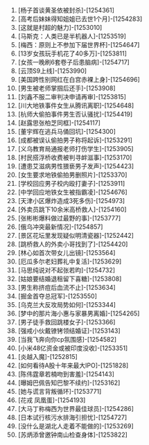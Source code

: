 
1. [杨子首谈黄圣依被封杀]-[1254361]
1. [高考后妹妹得知姐姐已去世1个月]-[1254283]
1. [这就是村超的魅力]-[1253010]
1. [马斯克：人类已是半机器人]-[1253519]
1. [梅西：原则上不参加下届世界杯]-[1254647]
1. [13岁女孩玩手机花了40多万]-[1253811]
1. [女孩一晚刷6套卷子后患脑病]-[1254717]
1. [云顶S9上线]-[1253990]
1. [美国跨性别网红在白宫赤裸上身]-[1254696]
1. [男生被老师掌掴后还手]-[1253908]
1. [刘鑫不服二审判决申请再审]-[1253815]
1. [川大地铁事件女生从腾讯离职]-[1254648]
1. [杭师大偷拍事件男生否认骚扰]-[1254419]
1. [赵露思张柏芝同框]-[1254117]
1. [董宇辉在逃兵马俑回坑]-[1254300]
1. [成都被误认偷拍男子称将起诉]-[1253291]
1. [义乌教育局通报老师打伤学生]-[1253905]
1. [村民搭浮桥收费被判寻衅滋事]-[1253170]
1. [遭患艾滋病男性猥亵男子发声]-[1254423]
1. [女生要求地铁偷拍男删照片]-[1253370]
1. [学校回应男子校内殴打妻子]-[1253911]
1. [中学回应地铁女生被指霸凌]-[1254676]
1. [天津小区爆炸造成3死多伤]-[1254973]
1. [外卖员跳下10余米高桥救人]-[1254160]
1. [张彬彬爆料做过最野的事]-[1253777]
1. [俄乌冲突最新情况]-[1254857]
1. [景区花坛里发现疑似明清瓷器]-[1252442]
1. [跳桥救人的外卖小哥找到了]-[1254420]
1. [林心如首次带女儿出镜]-[1253564]
1. [厄瓜多尔老妇葬礼中复活]-[1253629]
1. [马思纯说对不起张若昀]-[1254732]
1. [姑娘要结婚退租留下喜糖]-[1253808]
1. [男生称挤痘后血流不止]-[1253634]
1. [掘金首夺总冠军]-[1253550]
1. [乌克兰大反攻局势如何]-[1253344]
1. [梦中的那片海小惠与家暴男离婚]-[1254265]
1. [男子徒手救回跳楼女子]-[1253366]
1. [强戒小伙戴镣铐领结婚证]-[1253143]
1. [当我飞奔向你cp氛围感]-[1254582]
1. [小米48亿资金或被印度没收]-[1253351]
1. [炎越入魔]-[1252815]
1. [如何看待A股十年来最大IPO]-[1251828]
1. [陈伟霆章若楠吻到害羞]-[1254143]
1. [曝姆巴佩告知巴黎不续约]-[1253162]
1. [她与谎言背叛循环]-[1253771]
1. [花戎 凤凰蛋]-[1254193]
1. [大马丁称梅西为世界最佳球员]-[1254286]
1. [日本试行核污水排海引担忧]-[1254727]
1. [没什么是湖北人走着不能做的]-[1253269]
1. [苏炳添曾邀钟南山检查身体]-[1253822]